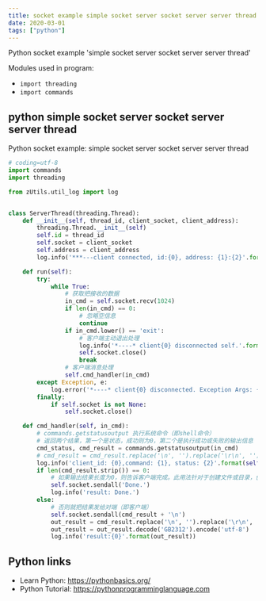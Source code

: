 ```yaml
---
title: socket example simple socket server socket server server thread (snippet)
date: 2020-03-01
tags: ["python"]
---
```

Python socket example 'simple socket server socket server server thread'


Modules used in program: 
* `import threading`
* `import commands`

## python simple socket server socket server server thread

Python socket example: simple socket server socket server server thread

```python
# coding=utf-8
import commands
import threading

from zUtils.util_log import log


class ServerThread(threading.Thread):
    def __init__(self, thread_id, client_socket, client_address):
        threading.Thread.__init__(self)
        self.id = thread_id
        self.socket = client_socket
        self.address = client_address
        log.info('***---client connected, id:{0}, address: {1}:{2}'.format(self.id, self.address[0], self.address[1]))

    def run(self):
        try:
            while True:
                # 获取把接收的数据
                in_cmd = self.socket.recv(1024)
                if len(in_cmd) == 0:
                    # 忽略空信息
                    continue
                if in_cmd.lower() == 'exit':
                    # 客户端主动退出处理
                    log.info('*----* client{0} disconnected self.'.format(self.id))
                    self.socket.close()
                    break
                # 客户端消息处理
                self.cmd_handler(in_cmd)
        except Exception, e:
            log.error('*----* client{0} disconnected. Exception Args: {1}'.format(self.id, e))
        finally:
            if self.socket is not None:
                self.socket.close()

    def cmd_handler(self, in_cmd):
        # commands.getstatusoutput 执行系统命令（即shell命令）
        # 返回两个结果，第一个是状态，成功则为0，第二个是执行成功或失败的输出信息
        cmd_status, cmd_result = commands.getstatusoutput(in_cmd)
        # cmd_result = cmd_result.replace('\n', '').replace('\r\n', '')
        log.info('client_id: {0},command: {1}, status: {2}'.format(self.id, in_cmd, cmd_status))
        if len(cmd_result.strip()) == 0:
            # 如果输出结果长度为0，则告诉客户端完成。此用法针对于创建文件或目录，创建成功不会有输出信息
            self.socket.sendall('Done.')
            log.info('result: Done.')
        else:
            # 否则就把结果发给对端（即客户端）
            self.socket.sendall(cmd_result + '\n')
            out_result = cmd_result.replace('\n', '').replace('\r\n', '')
            out_result = out_result.decode('GB2312').encode('utf-8')
            log.info('result:{0}'.format(out_result))


```

## Python links

- Learn Python: https://pythonbasics.org/
- Python Tutorial: https://pythonprogramminglanguage.com
